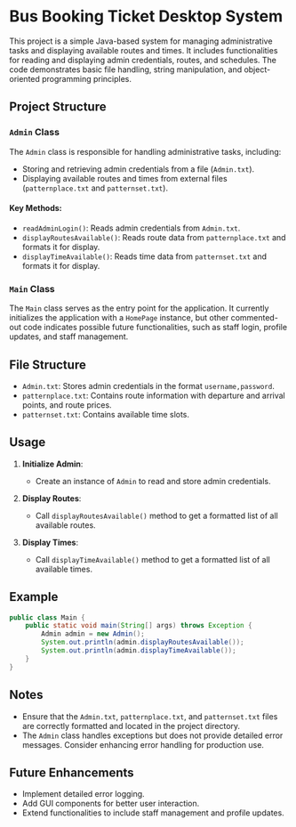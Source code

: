 # Bus Booking Ticket Desktop System

This project is a simple Java-based system for managing administrative tasks and displaying available routes and times. It includes functionalities for reading and displaying admin credentials, routes, and schedules. The code demonstrates basic file handling, string manipulation, and object-oriented programming principles.

## Project Structure

### `Admin` Class
The `Admin` class is responsible for handling administrative tasks, including:
- Storing and retrieving admin credentials from a file (`Admin.txt`).
- Displaying available routes and times from external files (`patternplace.txt` and `patternset.txt`).

#### Key Methods:
- `readAdminLogin()`: Reads admin credentials from `Admin.txt`.
- `displayRoutesAvailable()`: Reads route data from `patternplace.txt` and formats it for display.
- `displayTimeAvailable()`: Reads time data from `patternset.txt` and formats it for display.

### `Main` Class
The `Main` class serves as the entry point for the application. It currently initializes the application with a `HomePage` instance, but other commented-out code indicates possible future functionalities, such as staff login, profile updates, and staff management.

## File Structure

- `Admin.txt`: Stores admin credentials in the format `username,password`.
- `patternplace.txt`: Contains route information with departure and arrival points, and route prices.
- `patternset.txt`: Contains available time slots.

## Usage

1. **Initialize Admin**:
   - Create an instance of `Admin` to read and store admin credentials.
   
2. **Display Routes**:
   - Call `displayRoutesAvailable()` method to get a formatted list of all available routes.
   
3. **Display Times**:
   - Call `displayTimeAvailable()` method to get a formatted list of all available times.

## Example

```java
public class Main {
    public static void main(String[] args) throws Exception {
        Admin admin = new Admin();
        System.out.println(admin.displayRoutesAvailable());
        System.out.println(admin.displayTimeAvailable());
    }
}
```

## Notes

- Ensure that the `Admin.txt`, `patternplace.txt`, and `patternset.txt` files are correctly formatted and located in the project directory.
- The `Admin` class handles exceptions but does not provide detailed error messages. Consider enhancing error handling for production use.

## Future Enhancements

- Implement detailed error logging.
- Add GUI components for better user interaction.
- Extend functionalities to include staff management and profile updates.
